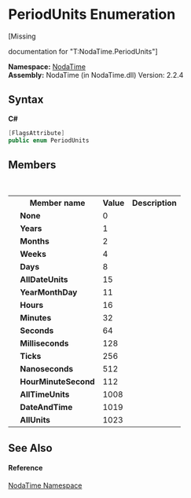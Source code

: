 # PeriodUnits Enumeration
 

\[Missing <summary> documentation for "T:NodaTime.PeriodUnits"\]

**Namespace:**&nbsp;<a href="N_NodaTime">NodaTime</a><br />**Assembly:**&nbsp;NodaTime (in NodaTime.dll) Version: 2.2.4

## Syntax

**C#**<br />
``` C#
[FlagsAttribute]
public enum PeriodUnits
```


## Members
&nbsp;<table><tr><th></th><th>Member name</th><th>Value</th><th>Description</th></tr><tr><td /><td target="F:NodaTime.PeriodUnits.None">**None**</td><td>0</td><td /></tr><tr><td /><td target="F:NodaTime.PeriodUnits.Years">**Years**</td><td>1</td><td /></tr><tr><td /><td target="F:NodaTime.PeriodUnits.Months">**Months**</td><td>2</td><td /></tr><tr><td /><td target="F:NodaTime.PeriodUnits.Weeks">**Weeks**</td><td>4</td><td /></tr><tr><td /><td target="F:NodaTime.PeriodUnits.Days">**Days**</td><td>8</td><td /></tr><tr><td /><td target="F:NodaTime.PeriodUnits.AllDateUnits">**AllDateUnits**</td><td>15</td><td /></tr><tr><td /><td target="F:NodaTime.PeriodUnits.YearMonthDay">**YearMonthDay**</td><td>11</td><td /></tr><tr><td /><td target="F:NodaTime.PeriodUnits.Hours">**Hours**</td><td>16</td><td /></tr><tr><td /><td target="F:NodaTime.PeriodUnits.Minutes">**Minutes**</td><td>32</td><td /></tr><tr><td /><td target="F:NodaTime.PeriodUnits.Seconds">**Seconds**</td><td>64</td><td /></tr><tr><td /><td target="F:NodaTime.PeriodUnits.Milliseconds">**Milliseconds**</td><td>128</td><td /></tr><tr><td /><td target="F:NodaTime.PeriodUnits.Ticks">**Ticks**</td><td>256</td><td /></tr><tr><td /><td target="F:NodaTime.PeriodUnits.Nanoseconds">**Nanoseconds**</td><td>512</td><td /></tr><tr><td /><td target="F:NodaTime.PeriodUnits.HourMinuteSecond">**HourMinuteSecond**</td><td>112</td><td /></tr><tr><td /><td target="F:NodaTime.PeriodUnits.AllTimeUnits">**AllTimeUnits**</td><td>1008</td><td /></tr><tr><td /><td target="F:NodaTime.PeriodUnits.DateAndTime">**DateAndTime**</td><td>1019</td><td /></tr><tr><td /><td target="F:NodaTime.PeriodUnits.AllUnits">**AllUnits**</td><td>1023</td><td /></tr></table>

## See Also


#### Reference
<a href="N_NodaTime">NodaTime Namespace</a><br />